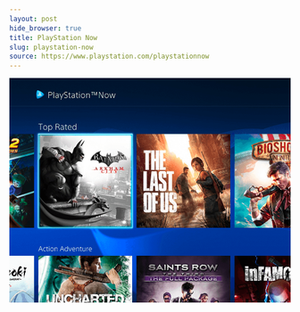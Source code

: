 ```yaml
---
layout: post
hide_browser: true
title: PlayStation Now
slug: playstation-now
source: https://www.playstation.com/playstationnow
---
```


<img src="/screenshots/playstation-now.png" alt="PlayStation Now">
